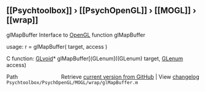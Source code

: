 ## [[Psychtoolbox]] &#8250; [[PsychOpenGL]] &#8250; [[MOGL]] &#8250; [[wrap]]

glMapBuffer  Interface to [OpenGL](OpenGL) function glMapBuffer  
  
usage:  r = glMapBuffer( target, access )  
  
C function:  [GLvoid](GLvoid)\* glMapBuffer[(GLenum]((GLenum) target, [GLenum](GLenum) access)  




<div class="code_header" style="text-align:right;">
  <span style="float:left;">Path&nbsp;&nbsp;</span> <span class="counter">Retrieve <a href=
  "https://raw.github.com/Psychtoolbox-3/Psychtoolbox-3/beta/Psychtoolbox/PsychOpenGL/MOGL/wrap/glMapBuffer.m">current version from GitHub</a> | View <a href=
  "https://github.com/Psychtoolbox-3/Psychtoolbox-3/commits/beta/Psychtoolbox/PsychOpenGL/MOGL/wrap/glMapBuffer.m">changelog</a></span>
</div>
<div class="code">
  <code>Psychtoolbox/PsychOpenGL/MOGL/wrap/glMapBuffer.m</code>
</div>

